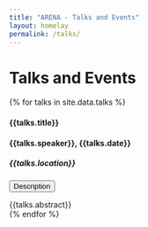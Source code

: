 ```yaml
---
title: "ARENA - Talks and Events"
layout: homelay
permalink: /talks/
---
```


# Talks and Events



{% for talks in site.data.talks %}
<b><h4> {{talks.title}} </h4></b>
<h4>{{talks.speaker}},  {{talks.date}}</h4>
<h5> {{talks.location}} </h5>
<p>
<button class="btn btn-primary" type="button" data-toggle="collapse" data-target="#collapseExample" aria-expanded="false" aria-controls="collapseExample">
  Description
</button>
</p>
<div class="collapse" id="collapseExample">
  <div class="card card-body">
    {{talks.abstract}}
  </div>
</div>
{% endfor %}
